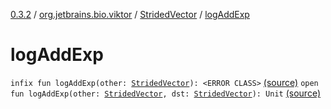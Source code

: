 [0.3.2](../../index.md) / [org.jetbrains.bio.viktor](../index.md) / [StridedVector](index.md) / [logAddExp](.)

# logAddExp

`infix fun logAddExp(other: `[`StridedVector`](index.md)`): <ERROR CLASS>` [(source)](https://github.com/JetBrains-Research/viktor/blob/0.3.2/src/main/kotlin/org/jetbrains/bio/viktor/StridedVector.kt#L326)
`open fun logAddExp(other: `[`StridedVector`](index.md)`, dst: `[`StridedVector`](index.md)`): Unit` [(source)](https://github.com/JetBrains-Research/viktor/blob/0.3.2/src/main/kotlin/org/jetbrains/bio/viktor/StridedVector.kt#L328)